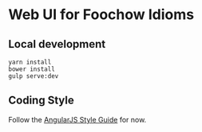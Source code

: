 # Web UI for Foochow Idioms

## Local development
```
yarn install
bower install
gulp serve:dev
```

## Coding Style
Follow the [AngularJS Style Guide](https://github.com/johnpapa/angular-styleguide/blob/master/a1/README.md#controllers) for now.
